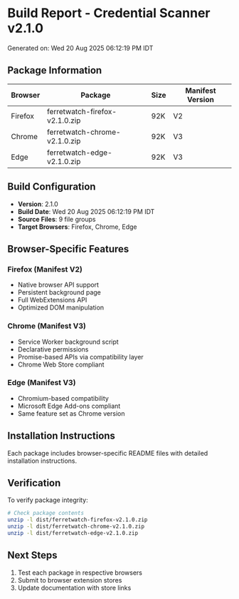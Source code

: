 # Build Report - Credential Scanner v2.1.0

Generated on: Wed 20 Aug 2025 06:12:19 PM IDT

## Package Information

| Browser | Package | Size | Manifest Version |
|---------|---------|------|------------------|
| Firefox | ferretwatch-firefox-v2.1.0.zip | 92K | V2 |
| Chrome | ferretwatch-chrome-v2.1.0.zip | 92K | V3 |
| Edge | ferretwatch-edge-v2.1.0.zip | 92K | V3 |

## Build Configuration

- **Version**: 2.1.0
- **Build Date**: Wed 20 Aug 2025 06:12:19 PM IDT
- **Source Files**: 9 file groups
- **Target Browsers**: Firefox, Chrome, Edge

## Browser-Specific Features

### Firefox (Manifest V2)
- Native browser API support
- Persistent background page
- Full WebExtensions API
- Optimized DOM manipulation

### Chrome (Manifest V3)
- Service Worker background script
- Declarative permissions
- Promise-based APIs via compatibility layer
- Chrome Web Store compliant

### Edge (Manifest V3)
- Chromium-based compatibility
- Microsoft Edge Add-ons compliant
- Same feature set as Chrome version

## Installation Instructions

Each package includes browser-specific README files with detailed installation instructions.

## Verification

To verify package integrity:
```bash
# Check package contents
unzip -l dist/ferretwatch-firefox-v2.1.0.zip
unzip -l dist/ferretwatch-chrome-v2.1.0.zip
unzip -l dist/ferretwatch-edge-v2.1.0.zip
```

## Next Steps

1. Test each package in respective browsers
2. Submit to browser extension stores
3. Update documentation with store links
